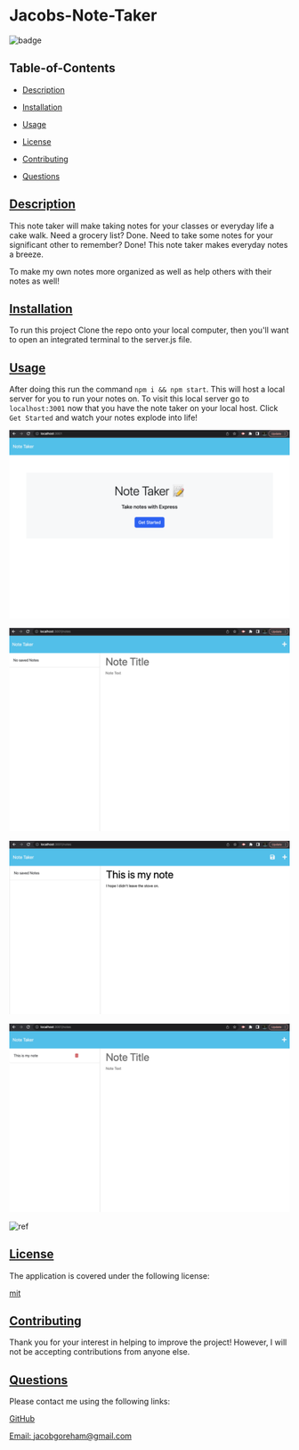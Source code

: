 # Jacobs-Note-Taker

![badge](https://img.shields.io/badge/license-mit-blue)

## Table-of-Contents

- [Description](#description)
- [Installation](#installation)
- [Usage](#usage)

- [License](#license)
- [Contributing](#contributing)
- [Questions](#questions)

## [Description](#table-of-contents)

This note taker will make taking notes for your classes or everyday life a cake walk. Need a grocery list? Done. Need to take some notes for your significant other to remember? Done! This note taker makes everyday notes a breeze.

To make my own notes more organized as well as help others with their notes as well!

## [Installation](#table-of-contents)

To run this project Clone the repo onto your local computer, then you'll want to open an integrated terminal to the server.js file.

## [Usage](#table-of-contents)

After doing this run the command `npm i && npm start`. This will host a local server for you to run your notes on. To visit this local server go to `localhost:3001` now that you have the note taker on your local host. Click `Get Started` and watch your notes explode into life!

![alt text](images/img1.png "Intro Page to Note Taker")

![](images/img2.png)

![](images/img3.png)

![](images/img4.png)

![ref]

[ref]: images


## [License](#table-of-contents)

The application is covered under the following license:

[mit](https://choosealicense.com/licenses/mit)

## [Contributing](#table-of-contents)

Thank you for your interest in helping to improve the project! However, I will not be accepting contributions from anyone else.

## [Questions](#table-of-contents)

Please contact me using the following links:

[GitHub](https://github.com/jacobgoreham)

[Email: jacobgoreham@gmail.com](mailto:jacobgoreham@gmail.com)
